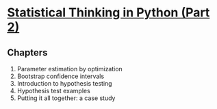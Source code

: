 # [Statistical Thinking in Python (Part 2)](https://www.datacamp.com/courses/statistical-thinking-in-python-part-2)

## Chapters

1. Parameter estimation by optimization
2. Bootstrap confidence intervals
3. Introduction to hypothesis testing
4. Hypothesis test examples
5. Putting it all together: a case study
